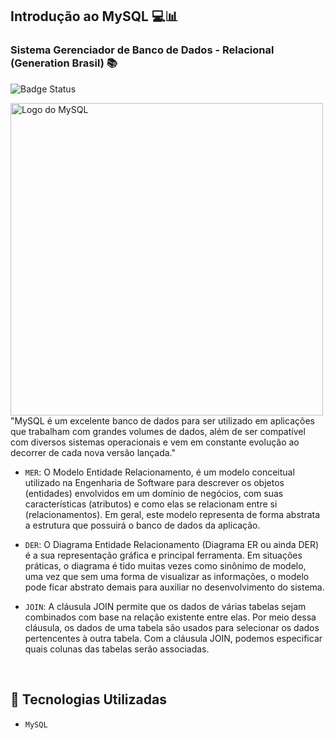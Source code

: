 ## Introdução ao MySQL :computer::bar_chart:
### Sistema Gerenciador de Banco de Dados - Relacional (Generation Brasil) :books:

![Badge Status](http://img.shields.io/static/v1?label=STATUS&message=CONCLUÍDO&color=GREEN&style=for-the-badge)

<img src="https://user-images.githubusercontent.com/97403936/165590963-fad2a2bb-d7c2-4207-8177-5c2784af58dd.jpg" alt="Logo do MySQL" width="500"/>
<br>
"MySQL é um excelente banco de dados para ser utilizado em aplicações que trabalham com grandes volumes de dados, além de ser compatível com diversos sistemas operacionais e vem em constante evolução ao decorrer de cada nova versão lançada."

- `MER`: O Modelo Entidade Relacionamento, é um modelo conceitual utilizado na Engenharia de Software para descrever os objetos (entidades) envolvidos em um domínio de negócios, com suas características (atributos) e como elas se relacionam entre si (relacionamentos). Em geral, este modelo representa de forma abstrata a estrutura que possuirá o banco de dados da aplicação.

- `DER`: O Diagrama Entidade Relacionamento (Diagrama ER ou ainda DER) é a sua representação gráfica e principal ferramenta. Em situações práticas, o diagrama é tido muitas vezes como sinônimo de modelo, uma vez que sem uma forma de visualizar as informações, o modelo pode ficar abstrato demais para auxiliar no desenvolvimento do sistema.

- `JOIN`: A cláusula JOIN permite que os dados de várias tabelas sejam combinados com base na relação existente entre elas. Por meio dessa cláusula, os dados de uma tabela são usados para selecionar os dados pertencentes à outra tabela. Com a cláusula JOIN, podemos especificar quais colunas das tabelas serão associadas.

<br>

## :wrench: Tecnologias Utilizadas 
- `MySQL`
